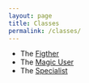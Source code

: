 ```yaml
---
layout: page
title: Classes
permalink: /classes/
---
```


- The [Figther](/class/fighter)
- The [Magic User](/class/magic-user)
- The [Specialist](/class/specialist)
